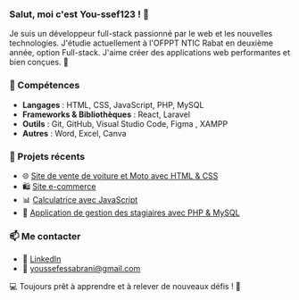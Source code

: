 ### Salut, moi c'est You-ssef123 ! 👋

Je suis un développeur full-stack passionné par le web et les nouvelles technologies. J'étudie actuellement à l'OFPPT NTIC Rabat en deuxième année, option Full-stack. J'aime créer des applications web performantes et bien conçues. 🚀

### 🚀 Compétences
- **Langages** : HTML, CSS, JavaScript, PHP, MySQL
- **Frameworks & Bibliothèques** : React, Laravel
- **Outils** : Git, GitHub, Visual Studio Code, Figma , XAMPP
- **Autres** : Word, Excel, Canva

### 📌 Projets récents
- 🌐 [Site de vente de voiture et Moto avec HTML & CSS](https://github.com/You-ssef123/YSF_MARKET.git)
- 🛍️ [Site e-commerce](#)
- 📊 [Calculatrice avec JavaScript](#)
- 🏫 [Application de gestion des stagiaires avec PHP & MySQL](https://github.com/You-ssef123/Gestion-des-stages-et-des-stagiaires.git)

### 📫 Me contacter
- 💼 [LinkedIn](www.linkedin.com/in/youssef-essabrani)
- 📧 youssefessabrani@gmail.com

💻 Toujours prêt à apprendre et à relever de nouveaux défis ! 🚀
